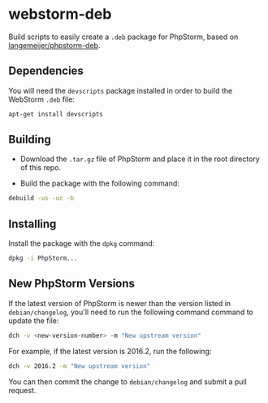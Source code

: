 webstorm-deb
=============

Build scripts to easily create a `.deb` package for PhpStorm, based on [langemeijer/phpstorm-deb](https://github.com/langemeijer/phpstorm-deb).


Dependencies
------------

You will need the `devscripts` package installed in order to build the WebStorm `.deb` file:

```sh
apt-get install devscripts
```


Building
--------

* Download the `.tar.gz` file of PhpStorm and place it in the root directory of this repo.

* Build the package with the following command:

```sh
debuild -us -uc -b
```


Installing
----------

Install the package with the `dpkg` command:

```sh
dpkg -i PhpStorm...
```

New PhpStorm Versions
---------------------

If the latest version of PhpStorm is newer than the version listed in `debian/changelog`, you'll need to run the following command command to update the file:

```sh
dch -v <new-version-number> -m "New upstream version"
```

For example, if the latest version is 2016.2, run the following:

```sh
dch -v 2016.2 -m "New upstream version"
```

You can then commit the change to `debian/changelog` and submit a pull request.
